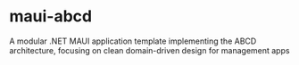 # maui-abcd
A modular .NET MAUI application template implementing the ABCD architecture, focusing on clean domain-driven design for management apps
